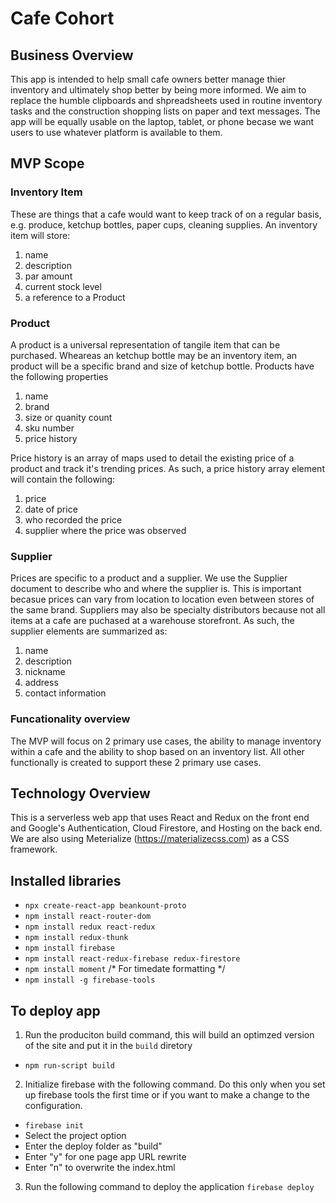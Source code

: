 # Cafe Cohort

## Business Overview
This app is intended to help small cafe owners better manage thier inventory and ultimately shop better by being more informed.  We aim to replace the humble clipboards and shpreadsheets used in routine inventory tasks and the construction shopping lists on paper and text messages.  The app will be equally usable on the laptop, tablet, or phone becase we want users to use whatever platform is available to them.

## MVP Scope
### Inventory Item
These are things that a cafe would want to keep track of on a regular basis, e.g. produce, ketchup bottles, paper cups, cleaning supplies.  An inventory item will store:
1. name
2. description
3. par amount
4. current stock level
5. a reference to a Product

### Product
A product is a universal representation of tangile item that can be purchased.  Wheareas an ketchup bottle may be an inventory item, an product will be a specific brand and size of ketchup bottle. Products have the following properties
1. name
2. brand
3. size or quanity count
4. sku number
5. price history

Price history is an array of maps used to detail the existing price of a product and track it's trending prices.  As such, a price history array element will contain the following:
1. price
2. date of price
3. who recorded the price
4. supplier where the price was observed

### Supplier
Prices are specific to a product and a supplier.  We use the Supplier document to describe who and where the supplier is.  This is important becasue prices can vary from location to location even between stores of the same brand.  Suppliers may also be specialty distributors because not all items at a cafe are puchased at a warehouse storefront.  As such, the supplier elements are summarized as:
1. name
2. description
3. nickname
2. address
3. contact information


### Funcationality overview
The MVP will focus on 2 primary use cases, the ability to manage inventory within a cafe and the ability to shop based on an inventory list.  All other functionally is created to support these 2 primary use cases. 



## Technology Overview
This is a serverless web app that uses React and Redux on the front end and Google's Authentication, Cloud Firestore, and Hosting on the back end.  We are also using Meterialize (https://materializecss.com) as a CSS framework.

## Installed libraries
- `npx create-react-app beankount-proto`
- `npm install react-router-dom`
- `npm install redux react-redux`
- `npm install redux-thunk`
- `npm install firebase`
- `npm install react-redux-firebase redux-firestore`
- `npm install moment` /* For timedate formatting */
- `npm install -g firebase-tools`


## To deploy app
1. Run the produciton build command, this will build an optimzed version of the site and put it in the `build` diretory
- `npm run-script build`
2. Initialize firebase with the following command.  Do this only when you set up firebase tools the first time or if you want to make a change to the configuration.
  - `firebase init`
  - Select the project option
  - Enter the deploy folder as "build"
  - Enter "y" for one page app URL rewrite
  - Enter "n" to overwrite the index.html
3. Run the following command to deploy the application
  `firebase deploy`
  